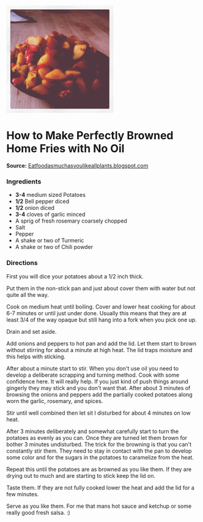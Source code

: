 [![](./images/640ce718-98e3-4fde-bdb6-5325d8b2ad87.jpg)](http://3.bp.blogspot.com/-L8hx1r6JApY/T-qhqo0iJGI/AAAAAAAABA4/8R_gfRbsi7w/s400/pot%2B3.jpg)

#  How to Make Perfectly Browned Home Fries with No Oil


**Source:** [Eatfoodasmuchasyoulikeallplants.blogspot.com](http://eatfoodasmuchasyoulikeallplants.blogspot.com/2012/06/how-to-make-perfectly-browned-home.html)

###  Ingredients

  *  **3-4** medium sized Potatoes
  *   **1/2** Bell pepper diced
  *   **1/2** onion diced
  *   **3-4** cloves of garlic minced
  * A sprig of fresh rosemary coarsely chopped
  * Salt
  * Pepper
  * A shake or two of Turmeric
  * A shake or two of Chili powder

###  Directions

First you will dice your potatoes about a 1/2 inch thick.

Put them in the non-stick pan and just about cover them with water but not
quite all the way.

Cook on medium heat until boiling. Cover and lower heat cooking for about 6-7
minutes or until just under done. Usually this means that they are at least
3/4 of the way opaque but still hang into a fork when you pick one up.

Drain and set aside.

Add onions and peppers to hot pan and add the lid. Let them start to brown
without stirring for about a minute at high heat. The lid traps moisture and
this helps with sticking.

After about a minute start to stir. When you don't use oil you need to develop
a deliberate scrapping and turning method. Cook with some confidence here. It
will really help. If you just kind of push things around gingerly they may
stick and you don't want that. After about 3 minutes of browsing the onions
and peppers add the partially cooked potatoes along worn the garlic, rosemary,
and spices.

Stir until well combined then let sit I disturbed for about 4 minutes on low
heat.

After 3 minutes deliberately and somewhat carefully start to turn the potatoes
as evenly as you can. Once they are turned let them brown for bother 3 minutes
undisturbed. The trick for the browning is that you can't constantly stir
them. They need to stay in contact with the pan to develop some color and for
the sugars in the potatoes to caramelize from the heat.

Repeat this until the potatoes are as browned as you like them. If they are
drying out to much and are starting to stick keep the lid on.

Taste them. If they are not fully cooked lower the heat and add the lid for a
few minutes.

Serve as you like them. For me that mans hot sauce and ketchup or some really
good fresh salsa. :)


